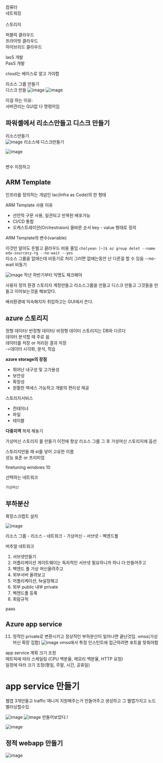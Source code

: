컴퓨터  <br/>
네트워킹<br/>  
스토리지<br/>


퍼블릭 클라우드<br/>
프라이빗 클라우드<br/>
하이브리드 클라우드<br/>

IasS 개발<br/>
PasS 개발<br/>

cloud는 베이스로 깔고 가야함<br/>

리소스 그룹 만들기  
디스크 만들
![image](https://github.com/barabonda/SK-AI-FLY/assets/108683454/d9c300eb-c816-41a3-a996-f2015bc0177b)
![image](https://github.com/barabonda/SK-AI-FLY/assets/108683454/2e612078-4613-46de-9375-4de2eb0f334a)

이걸 하는 이유:<br/>
서버관리는 GUI없 다 명령어임<br/>
## 파워셸에서 리소스만들고 디스크 만들기<br/>
리소스만들기<br/>
![image](https://github.com/barabonda/SK-AI-FLY/assets/108683454/475d0bce-1b7e-44ed-a06b-0b095052688d)
리소스에 디스크만들기<br/>

![image](https://github.com/barabonda/SK-AI-FLY/assets/108683454/b5028397-5261-49ea-b0aa-fac817e2d642)

<br/>
변수 지정하고

## ARM Template
인프라를 정의하는 개념인 Iac(Infra as Code)의 한 형태  

ARM Template 사용 이유  
- 선언적 구문 사용, 일관되고 반복된 배포가능
- CI/CD 통합
- 오케스트레이션(Orchestraion) 올바른 순서
key - value 형태로 정의


ARM Template의 변수(variable)  


이것만 알아도 돈벌고 클라우드 비용 줄임
`cholyean [~]$ az group delet --name edu-sourcecy-rg --no-wait --yes`  
리소스 그룹을 없애는데 비동기로 처리 그러면 없애는동안 난 다른걸 할 수 있음
--no-wait 비동기  

![image](https://github.com/barabonda/SK-AI-FLY/assets/108683454/4e55cc9b-642e-4a53-85c2-7b996a6ebac3)
작년 하반기부터 익명도 체크해야

사용자 정의 환경
스토리지 계정만들고 리소스그룹을 만들고 디스크 만들고
그것들을 만들고 이어보는것을 해보았다.  

배쉬환경에 익숙해지자 취업하고는 GUI에서 쓴다.  
## azure 스토리지
정형 데이터/ 반정형 데이터/ 비정형 데이터
스토리지는 DB와 다르다  
데이터 분석할 때 주로 씀  
데이터를 저장 or 처리된 결과 저장  
->데이터 시각화, 분석, 학습  

**azure storage의 장점**
- 뛰어난 내구성 및 고가용성
- 보안성  
- 확장성  
- 원활한 엑세스 가능하고 개발의 편리성 제공

스토리지서비스
- 컨테이너
- 파일
- 테이블

**다중지역**
복제 해놓기

가상머신 스토리지 
를 만들기 이전에 항상 리소스 그룹
그 후 가성머신 스토리지에 옵션  

스토리지만들 때 st를 넣어 고유한 이름  
성능 표준 or 프리미엄   




finetuning
windows 10  

  선택하는 네트워크  

    가상머신
## 부하분산
확장스크랩트 설치

![image](https://github.com/barabonda/SK-AI-FLY/assets/108683454/05eeb9dd-d6e8-49c5-be06-d3abeff70f68)

리소스 그룹 - 리소스 - 네트워크 - 가상머신 - 서브넷 - 벡엔드풀


버추얼 네트워크
1. 서브넷만들기
2. 어플리케이션 게이트웨이는 독자적인 서브넷 필요하니까 하나 더 만들어주고
3. 벡엔드 풀 가상 머신올려주고
4. 외부서버 올려보고
5. 어플리케이션, fe설정해고
6. 외부 public 내부 private
7. 벡엔드풀 등록
9. 회람규칙

paas  
## Azure app service  

11. 정적인 private로 변환시키고 정상적인 부하분산이 일어나면 끝난것임. 
vmss(가상머신 확장 집합)
![image](https://github.com/barabonda/SK-AI-FLY/assets/108683454/895b160f-f054-402d-9111-fac53d52bfc8)
vmss에서 특정 인스턴트에 접근하려면 포트를 맞춰야함

app service 계획 크기 조정  
매트릭에 따라 스케일링 (CPU 백분율, 메모리 백분율, HTTP 요청)  
일정에 따라 크기 조정(평일, 주말, 시간, 공휴일)   
  
  
# app service 만들기  
웹앱 3개만들고 traffic 매니저 지원해주는거 만들어주고
생성하고 그 웹앱가지고 노드벨러싱할수있

![image](https://github.com/barabonda/SK-AI-FLY/assets/108683454/76f64947-c380-4675-ba80-fed77122071c)
![image](https://github.com/barabonda/SK-AI-FLY/assets/108683454/d01fd75d-115b-421c-b70c-6767a9f93108)
만들어보았다.!

![image](https://github.com/barabonda/SK-AI-FLY/assets/108683454/ffa2c681-e966-4b9b-bfea-456e270ce45c)
## 정적 webapp 만들기  

![image](https://github.com/barabonda/SK-AI-FLY/assets/108683454/e7e28b64-cc1b-4886-9033-063c64018240)

